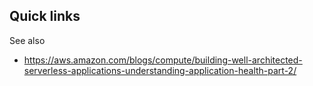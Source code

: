 Quick links
- 

See also
- https://aws.amazon.com/blogs/compute/building-well-architected-serverless-applications-understanding-application-health-part-2/
